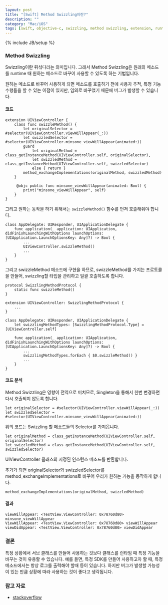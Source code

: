 ```yaml
---
layout: post
title: "[Swift] Method Swizzling이란?"
description: ""
category: "Mac/iOS"
tags: [swift, objective-c, swizzling, method swizzling, extension, runtime, selector, class_getInstanceMethod, method_exchangeImplementations]
---
```

{% include JB/setup %}

### Method Swizzling

Swizzling이란 뒤섞다라는 의미입니다. 그래서 Method Swizzling은 원래의 메소드를 runtime 때 원하는 메소드로 바꾸어 사용할 수 있도록 하는 기법입니다.

원하는 메소드로 바꾸어 사용하게 되면 메소드를 호출하기 전에 사용자 추적, 특정 기능 수행들을 할 수 있는 이점이 있지만, 임의로 바꾸었기 때문에 버그가 발생할 수 있습니다. 

#### 코드

```
extension UIViewController {
    class func swizzleMethod() {
        let originalSelector = #selector(UIViewController.viewWillAppear(_:))
        let swizzledSelector = #selector(UIViewController.minsone_viewWillAppear(animated:))
        guard
            let originalMethod = class_getInstanceMethod(UIViewController.self, originalSelector),
            let swizzledMethod = class_getInstanceMethod(UIViewController.self, swizzledSelector)
            else { return }
        method_exchangeImplementations(originalMethod, swizzledMethod)
    }

     @objc public func minsone_viewWillAppear(animated: Bool) {
        print("minsone_viewWillAppear", self)
    }
}
```

그리고 원하는 동작을 하기 위해서는 `swizzleMethod()` 함수를 먼저 호출해줘야 합니다.

```
class AppDelegate: UIResponder, UIApplicationDelegate {
	func application(_ application: UIApplication, didFinishLaunchingWithOptions launchOptions: [UIApplication.LaunchOptionsKey: Any]?) -> Bool {
		...
		UIViewController.swizzleMethod()
		...
	}
}
```

그리고 swizzleMethod 메소드에 구현을 하므로, swizzleMethod를 가지는 프로토콜을 만들어, swizzling할 타입을 관리하고 일괄 호출하도록 합니다.

```
protocol SwizzlingMethodProtocol {
	static func swizzleMethod()
}

extension UIViewController: SwizzlingMethodProtocol {
	...
}

class AppDelegate: UIResponder, UIApplicationDelegate {
	let swizzlingMethodTypes: [SwizzlingMethodProtocol.Type] = [UIViewController.self]

	func application(_ application: UIApplication, didFinishLaunchingWithOptions launchOptions: [UIApplication.LaunchOptionsKey: Any]?) -> Bool {
		...
		swizzlingMethodTypes.forEach { $0.swizzleMethod() }
		...
	}
}
```

#### 코드 분석

Method Swizzling은 영향이 전역으로 미치므로, Singleton을 통해서 한번 변경하면 다시 호출되지 않도록 합니다.

```
let originalSelector = #selector(UIViewController.viewWillAppear(_:))
let swizzledSelector = #selector(UIViewController.minsone_viewWillAppear(animated:))
```

위의 코드는 Swizzling 할 메소드들의 Selector를 가져옵니다.

```
let originalMethod = class_getInstanceMethod(UIViewController.self, originalSelector)
let swizzledMethod = class_getInstanceMethod(UIViewController.self, swizzledSelector)
```

UIViewController 클래스의 지정된 인스턴스 메소드를 반환합니다.

추가가 되면 originalSelector와 swizzledSelector를 method_exchangeImplementations로 바꾸어 우리가 원하는 기능을 동작하게 합니다.

```
method_exchangeImplementations(originalMethod, swizzledMethod)
```

#### 결과

	viewWillAppear: <TestView.ViewController: 0x78760d80> minsone_viewWillAppear 
	ViewWillAppear: <TestView.ViewController: 0x78760d80> viewWillAppear
	viewDidAppear: <TestView.ViewController: 0x78760d80> viewDidAppear

### 결론

특정 상황에서 서브 클래스를 만들어 사용하는 것보다 클래스를 런타임 때 특정 기능을 바꾸는 것이 유용할 수 있습니다. 예를 들면, 특정 SDK를 만들어 사용하고자 할 때, 특정 메소드에서는 항상 로그를 출력해야 할때 등이 있습니다. 하지만 버그가 발생할 가능성이 있는 만큼 상황에 따라 사용하는 것이 좋다고 생각됩니다.

### 참고 자료

* [stackoverflow](https://stackoverflow.com/questions/52366310/swift-method-swizzling)